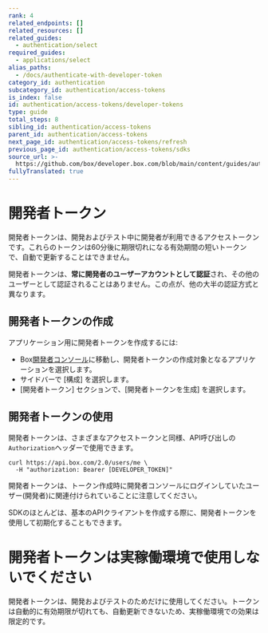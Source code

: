 ```yaml
---
rank: 4
related_endpoints: []
related_resources: []
related_guides:
  - authentication/select
required_guides:
  - applications/select
alias_paths:
  - /docs/authenticate-with-developer-token
category_id: authentication
subcategory_id: authentication/access-tokens
is_index: false
id: authentication/access-tokens/developer-tokens
type: guide
total_steps: 8
sibling_id: authentication/access-tokens
parent_id: authentication/access-tokens
next_page_id: authentication/access-tokens/refresh
previous_page_id: authentication/access-tokens/sdks
source_url: >-
  https://github.com/box/developer.box.com/blob/main/content/guides/authentication/access-tokens/developer-tokens.md
fullyTranslated: true
---
```

# 開発者トークン

開発者トークンは、開発およびテスト中に開発者が利用できるアクセストークンです。これらのトークンは60分後に期限切れになる有効期間の短いトークンで、自動で更新することはできません。

開発者トークンは、**常に開発者のユーザーアカウントとして認証**され、その他のユーザーとして認証されることはありません。この点が、他の大半の認証方式と異なります。

## 開発者トークンの作成

アプリケーション用に開発者トークンを作成するには:

* Box[開発者コンソール][devconsole]に移動し、開発者トークンの作成対象となるアプリケーションを選択します。
* サイドバーで \[構成] を選択します。
* \[開発者トークン] セクションで、\[開発者トークンを生成] を選択します。

## 開発者トークンの使用

開発者トークンは、さまざまなアクセストークンと同様、API呼び出しの`Authorization`ヘッダーで使用できます。

```curl
curl https://api.box.com/2.0/users/me \
  -H "authorization: Bearer [DEVELOPER_TOKEN]"
```

<Message warning>

開発者トークンは、トークン作成時に開発者コンソールにログインしていたユーザー(開発者)に関連付けられていることに注意してください。

</Message>

SDKのほとんどは、基本のAPIクライアントを作成する際に、開発者トークンを使用して初期化することもできます。

<Samples id="x_auth" variant="init_with_dev_token">

</Samples>

<Message type="danger">

# 開発者トークンは実稼働環境で使用しないでください

開発者トークンは、開発およびテストのためだけに使用してください。トークンは自動的に有効期限が切れても、自動更新できないため、実稼働環境での効果は限定的です。

</Message>

[devconsole]: https://app.box.com/developers/console
